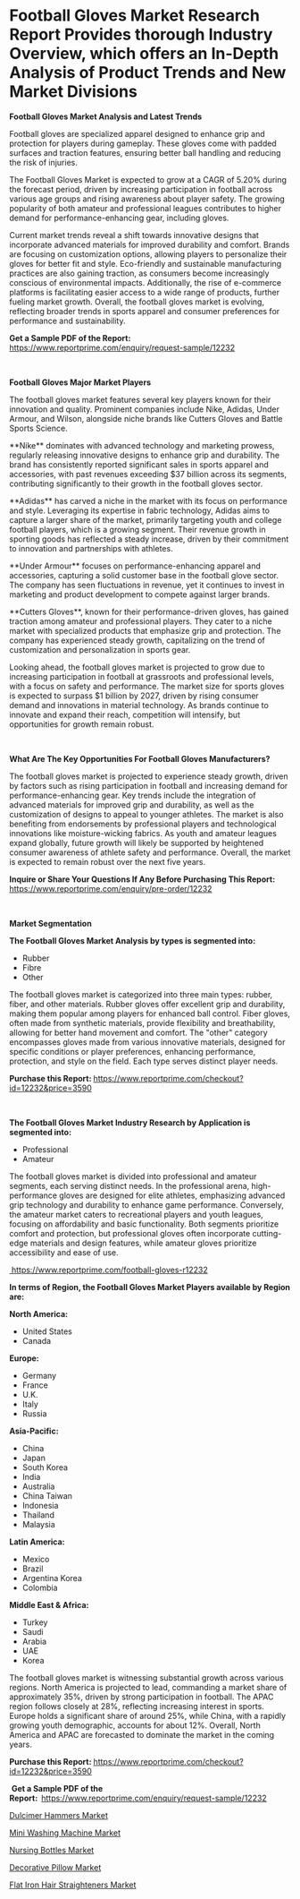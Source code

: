 <p><h1>Football Gloves Market Research Report Provides thorough Industry Overview, which offers an In-Depth Analysis of Product Trends and New Market Divisions</h1></p><p><strong>Football Gloves Market Analysis and Latest Trends</strong></p>
<p><p>Football gloves are specialized apparel designed to enhance grip and protection for players during gameplay. These gloves come with padded surfaces and traction features, ensuring better ball handling and reducing the risk of injuries.</p><p>The Football Gloves Market is expected to grow at a CAGR of 5.20% during the forecast period, driven by increasing participation in football across various age groups and rising awareness about player safety. The growing popularity of both amateur and professional leagues contributes to higher demand for performance-enhancing gear, including gloves.</p><p>Current market trends reveal a shift towards innovative designs that incorporate advanced materials for improved durability and comfort. Brands are focusing on customization options, allowing players to personalize their gloves for better fit and style. Eco-friendly and sustainable manufacturing practices are also gaining traction, as consumers become increasingly conscious of environmental impacts. Additionally, the rise of e-commerce platforms is facilitating easier access to a wide range of products, further fueling market growth. Overall, the football gloves market is evolving, reflecting broader trends in sports apparel and consumer preferences for performance and sustainability.</p></p>
<p><strong>Get a Sample PDF of the Report:&nbsp;</strong> <a href="https://www.reportprime.com/enquiry/request-sample/12232?utm_campaign=1108&utm_medium=2&utm_source=Github&utm_content=ia&utm_term=18032025&utm_id=football-gloves">https://www.reportprime.com/enquiry/request-sample/12232</a></p>
<p>&nbsp;</p>
<p><strong>Football Gloves Major Market Players</strong></p>
<p><p>The football gloves market features several key players known for their innovation and quality. Prominent companies include Nike, Adidas, Under Armour, and Wilson, alongside niche brands like Cutters Gloves and Battle Sports Science. </p><p>**Nike** dominates with advanced technology and marketing prowess, regularly releasing innovative designs to enhance grip and durability. The brand has consistently reported significant sales in sports apparel and accessories, with past revenues exceeding $37 billion across its segments, contributing significantly to their growth in the football gloves sector.</p><p>**Adidas** has carved a niche in the market with its focus on performance and style. Leveraging its expertise in fabric technology, Adidas aims to capture a larger share of the market, primarily targeting youth and college football players, which is a growing segment. Their revenue growth in sporting goods has reflected a steady increase, driven by their commitment to innovation and partnerships with athletes.</p><p>**Under Armour** focuses on performance-enhancing apparel and accessories, capturing a solid customer base in the football glove sector. The company has seen fluctuations in revenue, yet it continues to invest in marketing and product development to compete against larger brands.</p><p>**Cutters Gloves**, known for their performance-driven gloves, has gained traction among amateur and professional players. They cater to a niche market with specialized products that emphasize grip and protection. The company has experienced steady growth, capitalizing on the trend of customization and personalization in sports gear.</p><p>Looking ahead, the football gloves market is projected to grow due to increasing participation in football at grassroots and professional levels, with a focus on safety and performance. The market size for sports gloves is expected to surpass $1 billion by 2027, driven by rising consumer demand and innovations in material technology. As brands continue to innovate and expand their reach, competition will intensify, but opportunities for growth remain robust.</p></p>
<p>&nbsp;</p>
<p><strong>What Are The Key Opportunities For Football Gloves Manufacturers?</strong></p>
<p><p>The football gloves market is projected to experience steady growth, driven by factors such as rising participation in football and increasing demand for performance-enhancing gear. Key trends include the integration of advanced materials for improved grip and durability, as well as the customization of designs to appeal to younger athletes. The market is also benefiting from endorsements by professional players and technological innovations like moisture-wicking fabrics. As youth and amateur leagues expand globally, future growth will likely be supported by heightened consumer awareness of athlete safety and performance. Overall, the market is expected to remain robust over the next five years.</p></p>
<p><strong>Inquire or Share Your Questions If Any Before Purchasing This Report:</strong> <a href="https://www.reportprime.com/enquiry/pre-order/12232?utm_campaign=1108&utm_medium=2&utm_source=Github&utm_content=ia&utm_term=18032025&utm_id=football-gloves">https://www.reportprime.com/enquiry/pre-order/12232</a></p>
<p>&nbsp;</p>
<p><strong>Market Segmentation</strong></p>
<p><strong>The Football Gloves Market Analysis by types is segmented into:</strong></p>
<p><ul><li>Rubber</li><li>Fibre</li><li>Other</li></ul></p>
<p><p>The football gloves market is categorized into three main types: rubber, fiber, and other materials. Rubber gloves offer excellent grip and durability, making them popular among players for enhanced ball control. Fiber gloves, often made from synthetic materials, provide flexibility and breathability, allowing for better hand movement and comfort. The "other" category encompasses gloves made from various innovative materials, designed for specific conditions or player preferences, enhancing performance, protection, and style on the field. Each type serves distinct player needs.</p></p>
<p><strong>Purchase this Report:&nbsp;</strong><a href="https://www.reportprime.com/checkout?id=12232&price=3590&utm_campaign=1108&utm_medium=2&utm_source=Github&utm_content=ia&utm_term=18032025&utm_id=football-gloves">https://www.reportprime.com/checkout?id=12232&price=3590</a></p>
<p>&nbsp;</p>
<p><strong>The Football Gloves Market Industry Research by Application is segmented into:</strong></p>
<p><ul><li>Professional</li><li>Amateur</li></ul></p>
<p><p>The football gloves market is divided into professional and amateur segments, each serving distinct needs. In the professional arena, high-performance gloves are designed for elite athletes, emphasizing advanced grip technology and durability to enhance game performance. Conversely, the amateur market caters to recreational players and youth leagues, focusing on affordability and basic functionality. Both segments prioritize comfort and protection, but professional gloves often incorporate cutting-edge materials and design features, while amateur gloves prioritize accessibility and ease of use.</p></p>
<p><a href="https://www.reportprime.com/football-gloves-r12232?utm_campaign=1108&utm_medium=2&utm_source=Github&utm_content=ia&utm_term=18032025&utm_id=football-gloves">&nbsp;https://www.reportprime.com/football-gloves-r12232</a></p>
<p><strong>In terms of Region, the Football Gloves Market Players available by Region are:</strong></p>
<p>
    <p> <strong> North America: </strong>
        <ul>
            <li>United States</li>
            <li>Canada</li>
        </ul>
        </p> 
    <p> <strong> Europe: </strong>
        <ul>
            <li>Germany</li>
            <li>France</li>
            <li>U.K.</li>
            <li>Italy</li>
            <li>Russia</li>
        </ul>
        </p> 
    <p> <strong> Asia-Pacific: </strong>
        <ul>
            <li>China</li>
            <li>Japan</li>
            <li>South Korea</li>
            <li>India</li>
            <li>Australia</li>
            <li>China Taiwan</li>
            <li>Indonesia</li>
            <li>Thailand</li>
            <li>Malaysia</li>
        </ul>
        </p> 
    <p> <strong> Latin America: </strong>
        <ul>
            <li>Mexico</li>
            <li>Brazil</li>
            <li>Argentina Korea</li>
            <li>Colombia</li>
        </ul>
        </p> 
    <p> <strong> Middle East & Africa: </strong>
        <ul>
            <li>Turkey</li>
            <li>Saudi</li>
            <li>Arabia</li>
            <li>UAE</li>
            <li>Korea</li>
        </ul>
    </p>
    </p>
<p><p>The football gloves market is witnessing substantial growth across various regions. North America is projected to lead, commanding a market share of approximately 35%, driven by strong participation in football. The APAC region follows closely at 28%, reflecting increasing interest in sports. Europe holds a significant share of around 25%, while China, with a rapidly growing youth demographic, accounts for about 12%. Overall, North America and APAC are forecasted to dominate the market in the coming years.</p></p>
<p><strong>Purchase this Report: </strong><a href="https://www.reportprime.com/checkout?id=12232&price=3590&utm_campaign=1108&utm_medium=2&utm_source=Github&utm_content=ia&utm_term=18032025&utm_id=football-gloves">https://www.reportprime.com/checkout?id=12232&price=3590</a></p>
<p>&nbsp;<strong>Get a Sample PDF of the Report:&nbsp;&nbsp;</strong><a href="https://www.reportprime.com/enquiry/request-sample/12232?utm_campaign=1108&utm_medium=2&utm_source=Github&utm_content=ia&utm_term=18032025&utm_id=football-gloves">https://www.reportprime.com/enquiry/request-sample/12232</a></p>
<p><strong></strong></p>
<p><p><a href="https://github.com/winjelequegt/Market-Research-Report-List-1/blob/main/dulcimer-hammers-market.md?utm_campaign=1108&utm_medium=2&utm_source=Github&utm_content=ia&utm_term=18032025&utm_id=football-gloves">Dulcimer Hammers Market</a></p><p><a href="https://github.com/fontshatintj/Market-Research-Report-List-1/blob/main/mini-washing-machine-market.md?utm_campaign=1108&utm_medium=2&utm_source=Github&utm_content=ia&utm_term=18032025&utm_id=football-gloves">Mini Washing Machine Market</a></p><p><a href="https://github.com/firdwsermald/Market-Research-Report-List-1/blob/main/nursing-bottles-market.md?utm_campaign=1108&utm_medium=2&utm_source=Github&utm_content=ia&utm_term=18032025&utm_id=football-gloves">Nursing Bottles Market</a></p><p><a href="https://github.com/bredevasil2q/Market-Research-Report-List-1/blob/main/decorative-pillow-market.md?utm_campaign=1108&utm_medium=2&utm_source=Github&utm_content=ia&utm_term=18032025&utm_id=football-gloves">Decorative Pillow Market</a></p><p><a href="https://github.com/nedzazollo74/Market-Research-Report-List-1/blob/main/flat-iron-hair-straighteners-market.md?utm_campaign=1108&utm_medium=2&utm_source=Github&utm_content=ia&utm_term=18032025&utm_id=football-gloves">Flat Iron Hair Straighteners Market</a></p></p>